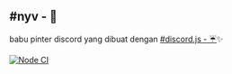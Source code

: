 ## #nyv - 🌙
babu pinter discord yang dibuat dengan [#discord.js - ☔](https://npmjs.com/package/discord.js)✨

[![Node CI](https://github.com/imnyv/nyv/actions/workflows/ci.yml/badge.svg?branch=main)](https://github.com/imnyv/nyv/actions/workflows/ci.yml)
